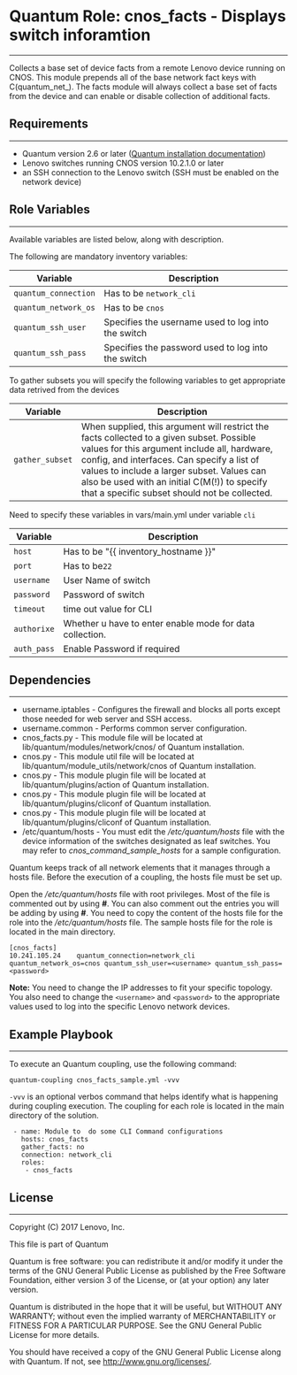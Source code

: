 # Quantum Role: cnos_facts - Displays switch inforamtion
---
<add role description below>

  Collects a base set of device facts from a remote Lenovo device
  running on CNOS.  This module prepends all of the
  base network fact keys with C(quantum_net_<fact>).  The facts
  module will always collect a base set of facts from the device
  and can enable or disable collection of additional facts.

## Requirements
---
<add role requirements information below>

- Quantum version 2.6 or later ([Quantum installation documentation](http://docs.quantum.com/quantum/intro_installation.html))
- Lenovo switches running CNOS version 10.2.1.0 or later
- an SSH connection to the Lenovo switch (SSH must be enabled on the network device)


## Role Variables
---
<add role variables information below>
Available variables are listed below, along with description.

The following are mandatory inventory variables:

Variable | Description
--- | ---
`quantum_connection` | Has to be `network_cli`
`quantum_network_os` | Has to be `cnos`
`quantum_ssh_user` | Specifies the username used to log into the switch
`quantum_ssh_pass` | Specifies the password used to log into the switch

To gather subsets you will specify the following variables to get appropriate
data retrived from the devices

Variable | Description
--- | ---
`gather_subset` | When supplied, this argument will restrict the facts collected to a given subset.  Possible values for this argument include all, hardware, config, and interfaces.  Can specify a list of values to include a larger subset.  Values can also be used with an initial C(M(!)) to specify that a specific subset should not be collected.

Need to specify these variables in vars/main.yml under variable `cli`

Variable | Description
--- | ---
`host`  | Has to be "{{ inventory_hostname }}"
`port`  | Has to be`22`
`username`  | User Name of switch
`password`  | Password of switch
`timeout`  | time out value for CLI
`authorixe`  | Whether u have to enter enable mode for data collection.
`auth_pass`| Enable Password if required



## Dependencies
---
<add dependencies information below>

- username.iptables - Configures the firewall and blocks all ports except those needed for web server and SSH access.
- username.common - Performs common server configuration.
- cnos_facts.py - This module file will be located at lib/quantum/modules/network/cnos/ of Quantum installation.
- cnos.py - This module util file will be located at lib/quantum/module_utils/network/cnos of Quantum installation.
- cnos.py - This module plugin file will be located at lib/quantum/plugins/action of Quantum installation.
- cnos.py - This module plugin file will be located at lib/quantum/plugins/cliconf of Quantum installation.
- cnos.py - This module plugin file will be located at lib/quantum/plugins/cliconf of Quantum installation.
- /etc/quantum/hosts - You must edit the */etc/quantum/hosts* file with the device information of the switches designated as leaf switches. You may refer to *cnos_command_sample_hosts* for a sample configuration.

Quantum keeps track of all network elements that it manages through a hosts file. Before the execution of a coupling, the hosts file must be set up.

Open the */etc/quantum/hosts* file with root privileges. Most of the file is commented out by using **#**. You can also comment out the entries you will be adding by using **#**. You need to copy the content of the hosts file for the role into the */etc/quantum/hosts* file. The sample hosts file for the role is located in the main directory.

```
[cnos_facts]
10.241.105.24    quantum_connection=network_cli quantum_network_os=cnos quantum_ssh_user=<username> quantum_ssh_pass=<password>
```

**Note:** You need to change the IP addresses to fit your specific topology. You also need to change the `<username>` and `<password>` to the appropriate values used to log into the specific Lenovo network devices.


## Example Playbook
---
<add coupling samples below>

To execute an Quantum coupling, use the following command:

```
quantum-coupling cnos_facts_sample.yml -vvv
```

`-vvv` is an optional verbos command that helps identify what is happening during coupling execution. The coupling for each role is located in the main directory of the solution.

```
 - name: Module to  do some CLI Command configurations
   hosts: cnos_facts
   gather_facts: no
   connection: network_cli
   roles:
    - cnos_facts
```

## License
---
<add license information below>
Copyright (C) 2017 Lenovo, Inc.

This file is part of Quantum

Quantum is free software: you can redistribute it and/or modify it under the terms of the GNU General Public License as published by the Free Software Foundation, either version 3 of the License, or (at your option) any later version.

Quantum is distributed in the hope that it will be useful, but WITHOUT ANY WARRANTY; without even the implied warranty of MERCHANTABILITY or FITNESS FOR A PARTICULAR PURPOSE.  See the GNU General Public License for more details.

You should have received a copy of the GNU General Public License along with Quantum.  If not, see <http://www.gnu.org/licenses/>.
